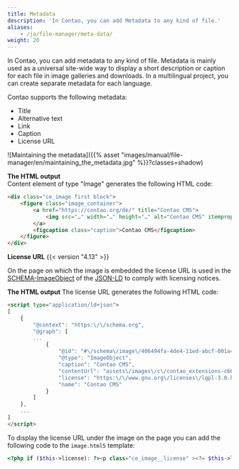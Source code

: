 ```yaml
---
title: Metadata
description: 'In Contao, you can add Metadata to any kind of file.'
aliases:
    - /ja/file-manager/meta-data/
weight: 20
---
```



In Contao, you can add metadata to any kind of file. Metadata is mainly used as a universal site-wide way to display 
a short description or caption for each file in image galleries and downloads. In a multilingual project, you can create 
separate metadata for each language.

Contao supports the following metadata:

- Title
- Alternative text
- Link
- Caption
- License URL

![Maintaining the metadata]({{% asset "images/manual/file-manager/en/maintaining_the_metadata.jpg" %}}?classes=shadow)

**The HTML output**  
 Content element of type "Image" generates the following HTML code:

```html
<div class="ce_image first block">
    <figure class="image_container">
        <a href="https://contao.org/de/" title="Contao CMS">
            <img src="…" width="…" height="…" alt="Contao CMS" itemprop="image">
        </a>
        <figcaption class="caption">Contao CMS</figcaption>
    </figure>
</div>
```

**License URL**
{{< version "4.13" >}}

On the page on which the image is embedded the license URL is used in the [SCHEMA-ImageObject](https://schema.org/ImageObject "SCHEMA-ImageObject") of the [JSON-LD](https://en.wikipedia.org/wiki/JSON-LD) to comply with licensing notices.

**The HTML output**
The license URL generates the following HTML code:

```html
<script type="application/ld+json">
[
    {
        "@context": "https:\/\/schema.org",
        "@graph": [
        ...
            {
                "@id": "#\/schema\/image\/406494fa-4de4-11ed-abcf-001a4a0502b4",
                "@type": "ImageObject",
                "caption": "Contao CMS",
                "contentUrl": "assets\/images\/c\/contao_extensions-c6607fb7.png",
                "license": "https:\/\/www.gnu.org\/licenses\/lgpl-3.0.html",
                "name": "Contao CMS"
            }
        ]
    },
    ...
]
</script>
```

To display the license URL under the image on the page you can add the following code to the `image.html5` template:

```php
<?php if ($this->license): ?><p class="ce_image__license" ><?= $this->license ?></p><?php endif; ?>
```

